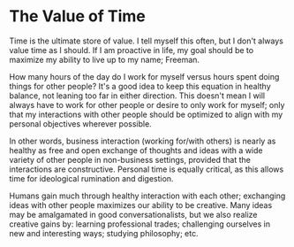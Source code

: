 # The Value of Time

Time is the ultimate store of value. I tell myself this often, but I don't always value time as I should. If I am proactive in life, my goal should be to maximize my ability to live up to my name; Freeman.

How many hours of the day do I work for myself versus hours spent doing things for other people? It's a good idea to keep this equation in healthy balance, not leaning too far in either direction. This doesn't mean I will always have to work for other people or desire to only work for myself; only that my interactions with other people should be optimized to align with my personal objectives wherever possible.

In other words, business interaction (working for/with others) is nearly as healthy as free and open exchange of thoughts and ideas with a wide variety of other people in non-business settings, provided that the interactions are constructive. Personal time is equally critical, as this allows time for ideological rumination and digestion.

Humans gain much through healthy interaction with each other; exchanging ideas with other people maximizes our ability to be creative. Many ideas may be amalgamated in good conversationalists, but we also realize creative gains by: learning professional trades; challenging ourselves in new and interesting ways; studying philosophy; etc.
